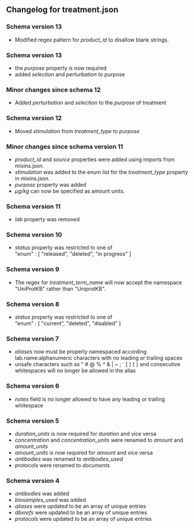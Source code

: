 ## Changelog for treatment.json

### Schema version 13
* Modified regex pattern for *product_id* to disallow blank strings.

### Schema version 13
* the *purpose* property is now required
* added *selection* and *perturbation* to purpose
### Minor changes since schema 12
* Added *perturbation* and *selection* to the *purpose* of treatment

### Schema version 12
* Moved *stimulation* from *treatment_type* to *purpose*


### Minor changes since schema version 11
* *product_id* and *source* properties were added using imports from mixins.json.
* *stimulation* was added to the enum list for the *treatment_type* property in mixins.json.
* *purpose* property was added
* *μg/kg* can now be specified as amount units.

### Schema version 11

* *lab* property was removed

### Schema version 10

* *status* property was restricted to one of  
    "enum" : [
        "released",
        "deleted",
        "in progress"
    ]

### Schema version 9

* The regex for *treatment_term_name* will now accept the namespace "UniProtKB" rather than "UniprotKB".

### Schema version 8

* *status* property was restricted to one of  
    "enum" : [
        "current",
        "deleted",
        "disabled"
    ]

### Schema version 7

* *aliases* now must be properly namespaced according lab.name:alphanumeric characters with no leading or trailing spaces
* unsafe characters such as " # @ % ^ & | ~ ; ` [ ] { } and consecutive whitespaces will no longer be allowed in the alias

### Schema version 6

* *notes* field is no longer allowed to have any leading or trailing whitespace

### Schema version 5
 
* *duration_units* is now required for *duration* and vice versa
* *concentration* and *concentration_units* were renamed to *amount* and *amount_units*
* *amount_units* is now required for *amount* and vice versa
* *antibodies* was renamed to *antibodies_used*
* *protocols* were renamed to *documents*

### Schema version 4

* *antibodies* was added 
* *biosamples_used* was added 
* *aliases* were updated to be an array of unique entries
* *dbxrefs* were updated to be an array of unique entries
* *protocols* were updated to be an array of unique entries
